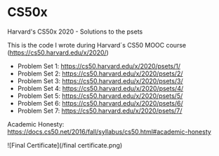# CS50x
Harvard's CS50x 2020 - Solutions to the psets

This is the code I wrote during Harvard´s CS50 MOOC course (https://cs50.harvard.edu/x/2020/)


- Problem Set 1: https://cs50.harvard.edu/x/2020/psets/1/
- Problem Set 2: https://cs50.harvard.edu/x/2020/psets/2/
- Problem Set 3: https://cs50.harvard.edu/x/2020/psets/3/
- Problem Set 4: https://cs50.harvard.edu/x/2020/psets/4/
- Problem Set 5: https://cs50.harvard.edu/x/2020/psets/5/
- Problem Set 6: https://cs50.harvard.edu/x/2020/psets/6/
- Problem Set 7: https://cs50.harvard.edu/x/2020/psets/7/

Academic Honesty: https://docs.cs50.net/2016/fall/syllabus/cs50.html#academic-honesty

![Final Certificate](/final certificate.png)
